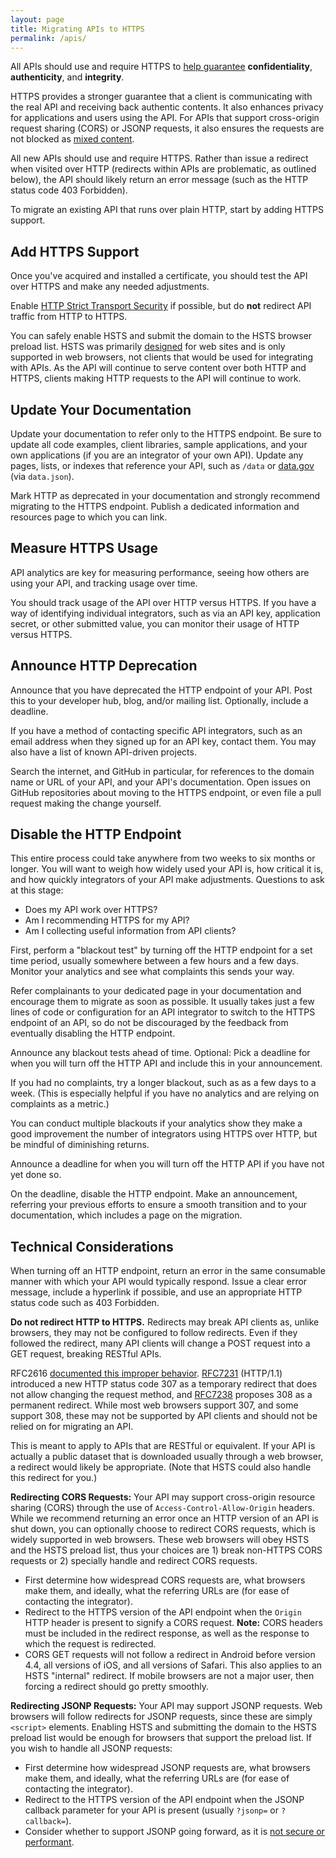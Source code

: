 ```yaml
---
layout: page
title: Migrating APIs to HTTPS
permalink: /apis/
---
```


All APIs should use and require HTTPS to [help guarantee](/faq/) **confidentiality**, **authenticity**, and **integrity**.

HTTPS provides a stronger guarantee that a client is communicating with the real API and receiving back authentic contents. It also enhances privacy for applications and users using the API. For APIs that support cross-origin request sharing (CORS) or JSONP requests, it also ensures the requests are not blocked as [mixed content](/mixed-content/).

All new APIs should use and require HTTPS. Rather than issue a redirect when visited over HTTP (redirects within APIs are problematic, as outlined below), the API should likely return an error message (such as the HTTP status code 403 Forbidden).

To migrate an existing API that runs over plain HTTP, start by adding HTTPS support.

## Add HTTPS Support

Once you've acquired and installed a certificate, you should test the API over HTTPS and make any needed adjustments.

Enable [HTTP Strict Transport Security](/hsts/) if possible, but do **not** redirect API traffic from HTTP to HTTPS.

You can safely enable HSTS and submit the domain to the HSTS browser preload list. HSTS was primarily [designed](http://tools.ietf.org/html/rfc6797#section-2.1) for web sites and is only supported in web browsers, not clients that would be used for integrating with APIs. As the API will continue to serve content over both HTTP and HTTPS, clients making HTTP requests to the API will continue to work.

## Update Your Documentation

Update your documentation to refer only to the HTTPS endpoint. Be sure to update all code examples, client libraries, sample applications, and your own applications (if you are an integrator of your own API). Update any pages, lists, or indexes that reference your API, such as `/data` or [data.gov](http://www.data.gov) (via `data.json`).

Mark HTTP as deprecated in your documentation and strongly recommend migrating to the HTTPS endpoint. Publish a dedicated information and resources page to which you can link.

## Measure HTTPS Usage

API analytics are key for measuring performance, seeing how others are using your API, and tracking usage over time.

You should track usage of the API over HTTP versus HTTPS. If you have a way of identifying individual integrators, such as via an API key, application secret, or other submitted value, you can monitor their usage of HTTP versus HTTPS.

## Announce HTTP Deprecation

Announce that you have deprecated the HTTP endpoint of your API. Post this to your developer hub, blog, and/or mailing list. Optionally, include a deadline.

If you have a method of contacting specific API integrators, such as an email address when they signed up for an API key, contact them. You may also have a list of known API-driven projects.

Search the internet, and GitHub in particular, for references to the domain name or URL of your API, and your API's documentation. Open issues on GitHub repositories about moving to the HTTPS endpoint, or even file a pull request making the change yourself.

## Disable the HTTP Endpoint

This entire process could take anywhere from two weeks to six months or longer. You will want to weigh how widely used your API is, how critical it is, and how quickly integrators of your API make adjustments. Questions to ask at this stage:

* Does my API work over HTTPS?
* Am I recommending HTTPS for my API?
* Am I collecting useful information from API clients?

First, perform a "blackout test" by turning off the HTTP endpoint for a set time period, usually somewhere between a few hours and a few days. Monitor your analytics and see what complaints this sends your way.

Refer complainants to your dedicated page in your documentation and encourage them to migrate as soon as possible. It usually takes just a few lines of code or configuration for an API integrator to switch to the HTTPS endpoint of an API, so do not be discouraged by the feedback from eventually disabling the HTTP endpoint.

Announce any blackout tests ahead of time. Optional: Pick a deadline for when you will turn off the HTTP API and include this in your announcement.

If you had no complaints, try a longer blackout, such as as a few days to a week. (This is especially helpful if you have no analytics and are relying on complaints as a metric.)

You can conduct multiple blackouts if your analytics show they make a good improvement the number of integrators using HTTPS over HTTP, but be mindful of diminishing returns.

Announce a deadline for when you will turn off the HTTP API if you have not yet done so.

On the deadline, disable the HTTP endpoint. Make an announcement, referring your previous efforts to ensure a smooth transition and to your documentation, which includes a page on the migration.

## Technical Considerations

When turning off an HTTP endpoint, return an error in the same consumable manner with which your API would typically respond. Issue a clear error message, include a hyperlink if possible, and use an appropriate HTTP status code such as 403 Forbidden.

**Do not redirect HTTP to HTTPS.** Redirects may break API clients as, unlike browsers, they may not be configured to follow redirects. Even if they followed the redirect, many API clients will change a POST request into a GET request, breaking RESTful APIs.

RFC2616 [documented this improper behavior](http://tools.ietf.org/html/rfc2616#section-10.3.2). [RFC7231](https://tools.ietf.org/html/rfc7231#section-6.4.7) (HTTP/1.1) introduced a new HTTP status code 307 as a temporary redirect that does not allow changing the request method, and [RFC7238](https://tools.ietf.org/html/rfc7238) proposes 308 as a permanent redirect. While most web browsers support 307, and some support 308, these may not be supported by API clients and should not be relied on for migrating an API.

This is meant to apply to APIs that are RESTful or equivalent. If your API is actually a public dataset that is downloaded usually through a web browser, a redirect would likely be appropriate. (Note that HSTS could also handle this redirect for you.)

**Redirecting CORS Requests:** Your API may support cross-origin resource sharing (CORS) through the use of `Access-Control-Allow-Origin` headers. While we recommend returning an error once an HTTP version of an API is shut down, you can optionally choose to redirect CORS requests, which is widely supported in web browsers. These web browsers will obey HSTS and the HSTS preload list, thus your choices are 1) break non-HTTPS CORS requests or 2) specially handle and redirect CORS requests.

 * First determine how widespread CORS requests are, what browsers make them, and ideally, what the referring URLs are (for ease of contacting the integrator).
 * Redirect to the HTTPS version of the API endpoint when the `Origin` HTTP header is present to signify a CORS request. **Note:** CORS headers must be included in the redirect response, as well as the response to which the request is redirected.
 * CORS GET requests will not follow a redirect in Android before version 4.4, all versions of iOS, and all versions of Safari. This also applies to an HSTS "internal" redirect. If mobile browsers are not a major user, then forcing a redirect should go pretty smoothly.

**Redirecting JSONP Requests:** Your API may support JSONP requests. Web browsers will follow redirects for JSONP requests, since these are simply `<script>` elements. Enabling HSTS and submitting the domain to the HSTS preload list would be enough for browsers that support the preload list. If you wish to handle all JSONP requests:

* First determine how widespread JSONP requests are, what browsers make them, and ideally, what the referring URLs are (for ease of contacting the integrator).
* Redirect to the HTTPS version of the API endpoint when the JSONP callback parameter for your API is present (usually `?jsonp=` or `?callback=`).
* Consider whether to support JSONP going forward, as it is [not secure or performant](https://gist.github.com/tmcw/6244497).
